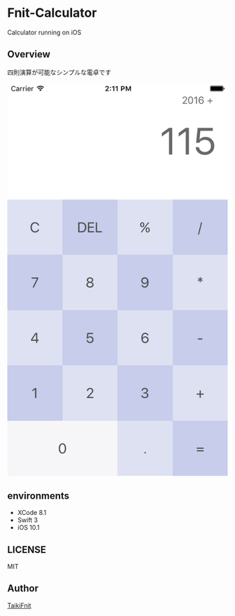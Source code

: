 # Fnit-Calculator
Calculator running on iOS

## Overview
四則演算が可能なシンプルな電卓です

![screenshot displayed](sc/sc.png)

## environments

* XCode 8.1
* Swift 3
* iOS 10.1

## LICENSE
MIT

## Author
[TaikiFnit](https://github.com/TaikiFnit "TaikiFnit")
